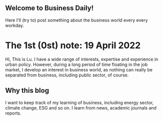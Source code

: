 ## Welcome to Business Daily!

Here I'll (try to) post something about the business world every every workday.


# The 1st (0st) note: 19 April 2022
Hi, This is Lu. I have a wide range of interests, expertise and experience in urban policy. However, during a long period of time floating in the job market, I develop an interest in business world, as nothing can really be separated from business, including public sector, of course.

## Why this blog
I want to keep track of my learning of business, including energy sector, climate change, ESG and so on. I learn from news, academic journals and reports.

